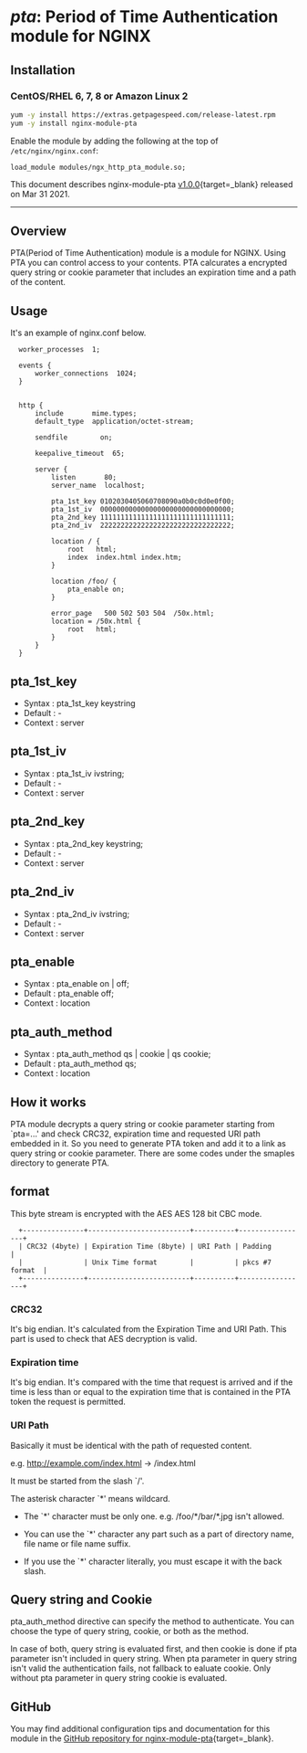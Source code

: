 # *pta*: Period of Time Authentication module for NGINX


## Installation

### CentOS/RHEL 6, 7, 8 or Amazon Linux 2

```bash
yum -y install https://extras.getpagespeed.com/release-latest.rpm
yum -y install nginx-module-pta
```

Enable the module by adding the following at the top of `/etc/nginx/nginx.conf`:

```nginx
load_module modules/ngx_http_pta_module.so;
```


This document describes nginx-module-pta [v1.0.0](https://github.com/iij/pta/releases/tag/v1.0.0){target=_blank} 
released on Mar 31 2021.

<hr />

## Overview

PTA(Period of Time Authentication) module is a module for NGINX. Using
PTA you can control access to your contents. PTA calcurates a
encrypted query string or cookie parameter that includes an expiration
time and a path of the content.

## Usage

It's an example of nginx.conf below.

```
  worker_processes  1;
  
  events {
      worker_connections  1024;
  }
   
   
  http {
      include       mime.types;
      default_type  application/octet-stream;
   
      sendfile        on;
   
      keepalive_timeout  65;
   
      server {
          listen       80;
          server_name  localhost;
   
          pta_1st_key 0102030405060708090a0b0c0d0e0f00;
          pta_1st_iv  00000000000000000000000000000000;
          pta_2nd_key 11111111111111111111111111111111;
          pta_2nd_iv  22222222222222222222222222222222;
   
          location / {
              root   html;
              index  index.html index.htm;
          }
   
          location /foo/ {
              pta_enable on;
          }
   
          error_page   500 502 503 504  /50x.html;
          location = /50x.html {
              root   html;
          }
      }
  }
```


## pta_1st_key
- Syntax  : pta_1st_key   keystring
- Default : -
- Context : server


## pta_1st_iv
- Syntax  : pta_1st_iv   ivstring;
- Default : -
- Context : server


## pta_2nd_key
- Syntax  : pta_2nd_key   keystring;
- Default : -
- Context : server


## pta_2nd_iv
- Syntax  : pta_2nd_iv   ivstring;
- Default : -
- Context : server


## pta_enable
- Syntax  : pta_enable   on | off;
- Default : pta_enable off;
- Context : location

## pta_auth_method
- Syntax  : pta_auth_method qs | cookie | qs cookie;
- Default : pta_auth_method qs;
- Context : location


## How it works

PTA module decrypts a query string or cookie parameter starting from
`pta=...' and check CRC32, expiration time and requested URI path
embedded in it. So you need to generate PTA token and add it to a link
as query string or cookie parameter. There are some codes under the
smaples directory to generate PTA.

## format

This byte stream is encrypted with the AES AES 128 bit CBC mode.

```
  +---------------+-------------------------+----------+-----------------+
  | CRC32 (4byte) | Expiration Time (8byte) | URI Path | Padding         |
  |               | Unix Time format        |          | pkcs #7 format  |
  +---------------+-------------------------+----------+-----------------+
```

### CRC32
It's big endian. It's calculated from the Expiration Time and URI Path.
This part is used to check that AES decryption is valid.

### Expiration time
It's big endian. It's compared with the time that request is arrived
and if the time is less than or equal to the expiration time that is
contained in the PTA token the request is permitted.

### URI Path
Basically it must be identical with the path of requested content.

  e.g.
  http://example.com/index.html -> /index.html

It must be started from the slash `/'.

The asterisk character `*' means wildcard.

- The `\*' character must be only one.
  e.g. /foo/\*/bar/*.jpg isn't allowed.
  
- You can use the `*' character any part such as a part of directory
  name, file name or file name suffix.
  
- If you use the `*' character literally, you must escape it with the
  back slash.

## Query string and Cookie

pta_auth_method directive can specify the method to authenticate. 
You can choose the type of query string, cookie, or both as the method.

In case of both, query string is evaluated first, and then cookie
is done if pta parameter isn't included in query string.
When pta parameter in query string isn't valid the authentication 
fails, not fallback to ealuate cookie. Only without pta parameter
in query string cookie is evaluated.

<!--
## Local Variables:
## mode: auto-fill
## coding: utf-8-unix
## End:
-->

## GitHub

You may find additional configuration tips and documentation for this module in the [GitHub 
repository for 
nginx-module-pta](https://github.com/iij/pta){target=_blank}.